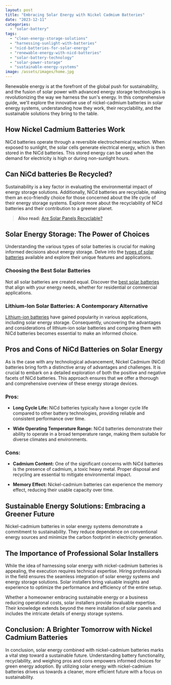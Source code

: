 ```yaml
---
layout: post
title: "Embracing Solar Energy with Nickel Cadmium Batteries"
date: "2023-12-11"
categories: 
  - "solar-battery"
tags: 
  - "clean-energy-storage-solutions"
  - "harnessing-sunlight-with-batteries"
  - "nicd-batteries-for-solar-energy"
  - "renewable-energy-with-nicd-batteries"
  - "solar-battery-technology"
  - "solar-power-storage"
  - "sustainable-energy-systems"
image: /assets/images/home.jpg
---
```


Renewable energy is at the forefront of the global push for sustainability, and the fusion of solar power with advanced energy storage technologies is revolutionizing the way we harness the sun's energy. In this comprehensive guide, we'll explore the innovative use of nickel-cadmium batteries in solar energy systems, understanding how they work, their recyclability, and the sustainable solutions they bring to the table.

## **How Nickel Cadmium Batteries Work**

NiCd batteries operate through a reversible electrochemical reaction. When exposed to sunlight, the solar cells generate electrical energy, which is then stored in the NiCd batteries. This stored energy can be used when the demand for electricity is high or during non-sunlight hours.

## **Can NiCd batteries Be Recycled?**

Sustainability is a key factor in evaluating the environmental impact of energy storage solutions. Additionally, NiCd batteries are recyclable, making them an eco-friendly choice for those concerned about the life cycle of their energy storage systems. Explore more about the recyclability of NiCd batteries and their contribution to a greener planet.

> **Also read:** [Are Solar Panels Recyclable?](/are-solar-panels-recyclable/)

## **Solar Energy Storage: The Power of Choices**

Understanding the various types of solar batteries is crucial for making informed decisions about energy storage. Delve into the [types of solar batteries](/types-of-solar-batteries-understanding-the-power/) available and explore their unique features and applications.

### **Choosing the Best Solar Batteries**

Not all solar batteries are created equal. Discover the [best solar batteries](/best-solar-batteries/) that align with your energy needs, whether for residential or commercial applications.

### **Lithium-Ion Solar Batteries: A Contemporary Alternative**

[Lithium-ion batteries](/lithium-ion-solar-batteries/) have gained popularity in various applications, including solar energy storage. Consequently, uncovering the advantages and considerations of lithium-ion solar batteries and comparing them with NiCd batteries becomes essential to make an informed choice.

## **Pros and Cons of NiCd Batteries on Solar Energy**

As is the case with any technological advancement, Nickel Cadmium (NiCd) batteries bring forth a distinctive array of advantages and challenges. It is crucial to embark on a detailed exploration of both the positive and negative facets of NiCd batteries. This approach ensures that we offer a thorough and comprehensive overview of these energy storage devices.

### **Pros:**

- **Long Cycle Life:** NiCd batteries typically have a longer cycle life compared to other battery technologies, providing reliable and consistent performance over time.

- **Wide Operating Temperature Range:** NiCd batteries demonstrate their ability to operate in a broad temperature range, making them suitable for diverse climates and environments.

### **Cons:**

- **Cadmium Content:** One of the significant concerns with NiCd batteries is the presence of cadmium, a toxic heavy metal. Proper disposal and recycling are essential to mitigate environmental impact.

- **Memory Effect:** Nickel-cadmium batteries can experience the memory effect, reducing their usable capacity over time.

## **Sustainable Energy Solutions: Embracing a Greener Future**

Nickel-cadmium batteries in solar energy systems demonstrate a commitment to sustainability. They reduce dependence on conventional energy sources and minimize the carbon footprint in electricity generation.

## **The Importance of Professional Solar Installers**

While the idea of harnessing solar energy with nickel-cadmium batteries is appealing, the execution requires technical expertise. Hiring professionals in the field ensures the seamless integration of solar energy systems and energy storage solutions. Solar installers bring valuable insights and experience to optimize the performance and efficiency of the entire setup.

Whether a homeowner embracing sustainable energy or a business reducing operational costs, solar installers provide invaluable expertise. Their knowledge extends beyond the mere installation of solar panels and includes the intricate details of energy storage systems.

## **Conclusion: A Brighter Tomorrow with Nickel Cadmium Batteries**

In conclusion, solar energy combined with nickel-cadmium batteries marks a vital step toward a sustainable future. Understanding battery functionality, recyclability, and weighing pros and cons empowers informed choices for green energy adoption. By utilizing solar energy with nickel-cadmium batteries drives us towards a cleaner, more efficient future with a focus on sustainability.
